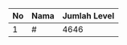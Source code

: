 | No | Nama            | Jumlah Level |
|----|-----------------|--------------|
| 1  | #    |    4646        |
